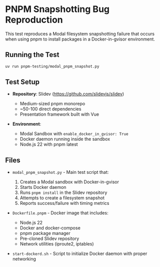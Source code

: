 # PNPM Snapshotting Bug Reproduction

This test reproduces a Modal filesystem snapshotting failure that occurs when using pnpm to install packages in a Docker-in-gvisor environment.

## Running the Test

```bash
uv run pnpm-testing/modal_pnpm_snapshot.py
```


## Test Setup

- **Repository**: Slidev (https://github.com/slidevjs/slidev)
  - Medium-sized pnpm monorepo
  - ~50-100 direct dependencies
  - Presentation framework built with Vue
  
- **Environment**: 
  - Modal Sandbox with `enable_docker_in_gvisor: True`
  - Docker daemon running inside the sandbox
  - Node.js 22 with pnpm latest

## Files

- `modal_pnpm_snapshot.py` - Main test script that:
  1. Creates a Modal sandbox with Docker-in-gvisor
  2. Starts Docker daemon
  3. Runs `pnpm install` in the Slidev repository
  4. Attempts to create a filesystem snapshot
  5. Reports success/failure with timing metrics

- `Dockerfile.pnpm` - Docker image that includes:
  - Node.js 22
  - Docker and docker-compose
  - pnpm package manager
  - Pre-cloned Slidev repository
  - Network utilities (iproute2, iptables)

- `start-dockerd.sh` - Script to initialize Docker daemon with proper networking
